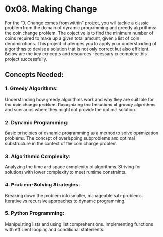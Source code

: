 # 0x08. Making Change
For the “0. Change comes from within” project, you will tackle a classic problem from the domain of dynamic programming and greedy algorithms: the coin change problem. The objective is to find the minimum number of coins required to make up a given total amount, given a list of coin denominations. This project challenges you to apply your understanding of algorithms to devise a solution that is not only correct but also efficient. Below are the key concepts and resources necessary to complete this project successfully.

## Concepts Needed:
### 1. Greedy Algorithms:
Understanding how greedy algorithms work and why they are suitable for the coin change problem.
Recognizing the limitations of greedy algorithms and scenarios where they might not provide the optimal solution.
### 2. Dynamic Programming:
Basic principles of dynamic programming as a method to solve optimization problems.
The concept of overlapping subproblems and optimal substructure in the context of the coin change problem.
### 3. Algorithmic Complexity:
Analyzing the time and space complexity of algorithms.
Striving for solutions with lower complexity to meet runtime constraints.
### 4. Problem-Solving Strategies:
Breaking down the problem into smaller, manageable sub-problems.
Iterative vs recursive approaches to dynamic programming.
### 5. Python Programming:
Manipulating lists and using list comprehensions.
Implementing functions with efficient looping and conditional statements.
